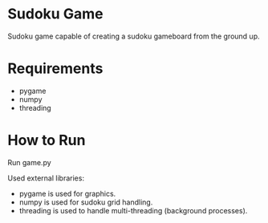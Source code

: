 # Sudoku Game
Sudoku game capable of creating a sudoku gameboard from the ground up.

# Requirements
- pygame
- numpy
- threading

# How to Run
Run game.py

Used external libraries:
- pygame is used for graphics.
- numpy is used for sudoku grid handling.
- threading is used to handle multi-threading (background processes).
